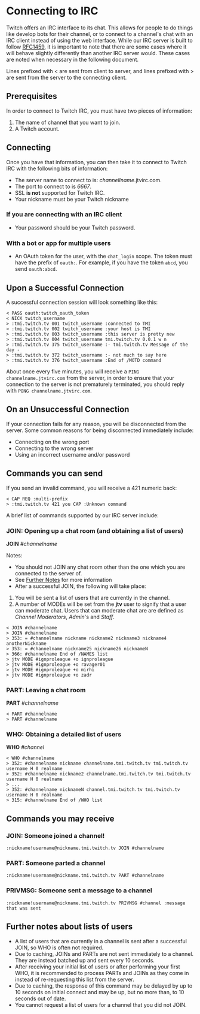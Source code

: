 # Connecting to IRC

Twitch offers an IRC interface to its chat. This allows for people to do things like develop bots for their channel, or to connect to a channel's chat with an IRC client instead of using the web interface. While our IRC server is built to follow [RFC1459](http://tools.ietf.org/html/rfc1459.html), it is important to note that there are some cases where it will behave slightly differently than another IRC server would. These cases are noted when necessary in the following document.

Lines prefixed with < are sent from client to server, and lines prefixed with > are sent from the server to the connecting client.

## Prerequisites
In order to connect to Twitch IRC, you must have two pieces of information:

1. The name of channel that you want to join.
2. A Twitch account.

## Connecting
Once you have that information, you can then take it to connect to Twitch IRC with the following bits of information:

- The server name to connect to is: *channellname*.jtvirc.com.
- The port to connect to is *6667*.
- SSL **is not** supported for Twitch IRC.
- Your nickname must be your Twitch nickname

### If you are connecting with an IRC client
- Your password should be your Twitch password.

### With a bot or app for multiple users
- An OAuth token for the user, with the `chat_login` scope. The token must have the prefix of `oauth:`. For example, if you have the token `abcd`, you send `oauth:abcd`.

## Upon a Successful Connection
A successful connection session will look something like this:
```
< PASS oauth:twitch_oauth_token
< NICK twitch_username
> :tmi.twitch.tv 001 twitch_username :connected to TMI
> :tmi.twitch.tv 002 twitch_username :your host is TMI
> :tmi.twitch.tv 003 twitch_username :this server is pretty new
> :tmi.twitch.tv 004 twitch_username tmi.twitch.tv 0.0.1 w n
> :tmi.twitch.tv 375 twitch_username :- tmi.twitch.tv Message of the day - 
> :tmi.twitch.tv 372 twitch_username :- not much to say here
> :tmi.twitch.tv 376 twitch_username :End of /MOTD command
```

About once every five minutes, you will receive a `PING channelname.jtvirc.com` from the server, in order to ensure that your connection to the server is not prematurely terminated, you should reply with `PONG channelname.jtvirc.com`.

## On an Unsuccessful Connection
If your connection fails for any reason, you will be disconnected from the server. Some common reasons for being disconnected immediately include:

- Connecting on the wrong port
- Connecting to the wrong server
- Using an incorrect username and/or password

## Commands you can send
If you send an invalid command, you will receive a 421 numeric back:
```
< CAP REQ :multi-prefix
> :tmi.twitch.tv 421 you CAP :Unknown command
```

A brief list of commands supported by our IRC server include:
### JOIN: Opening up a chat room (and obtaining a list of users)
**JOIN** *#channelname*

Notes:

- You should not JOIN any chat room other than the one which you are connected to the server of.
- See [Further Notes](https://github.com/justintv/Twitch-API/blob/master/resources/chat.md#further-notes-about-lists-of-users) for more information
- After a successful JOIN, the following will take place:

1. You will be sent a list of users that are currently in the channel.
2. A number of MODEs will be set from the **jtv** user to signify that a user can moderate chat. Users that can moderate chat are are defined as *Channel Moderators*, *Admin*'s and *Staff*.

```
< JOIN #channelname
> JOIN #channelname
> 353: = #channelname nickname nickname2 nickname3 nickname4 anotherNickname
> 353: = #channelname nickname25 nickname26 nicknameN
> 366: #channelname End of /NAMES list
> jtv MODE #ignproleague +o ignproleague
> jtv MODE #ignproleague +o ravager01
> jtv MODE #ignproleague +o mirhi
> jtv MODE #ignproleague +o zadr
```
### PART: Leaving a chat room
**PART** *#channelname*
```
< PART #channelname
> PART #channelname
````
### WHO: Obtaining a detailed list of users
**WHO** *#channel*
```
< WHO #channelname
> 352: #channelname nickname channelname.tmi.twitch.tv tmi.twitch.tv username H 0 realname
> 352: #channelname nickname2 channelname.tmi.twitch.tv tmi.twitch.tv username H 0 realname
> ...
> 352: #channelname nicknameN channel.tmi.twitch.tv tmi.twitch.tv username H 0 realname
> 315: #channelname End of /WHO list
```

## Commands you may receive
### JOIN: Someone joined a channel!
```:nickname!username@nickname.tmi.twitch.tv JOIN #channelname```

### PART: Someone parted a channel
```:nickname!username@nickname.tmi.twitch.tv PART #channelname```

### PRIVMSG: Someone sent a message to a channel
```:nickname!username@nickname.tmi.twitch.tv PRIVMSG #channel :message that was sent```

## Further notes about lists of users

- A list of users that are currently in a channel is sent after a successful JOIN, so WHO is often not required.
- Due to caching, JOINs and PARTs are not sent immediately to a channel. They are instead batched up and sent every 10 seconds.
- After receiving your initial list of users or after performing your first WHO, it is recommended to process PARTs and JOINs as they come in instead of re-requesting this list from the server.
- Due to caching, the response of this command may be delayed by up to 10 seconds on initial connect and may be up, but no more than, to 10 seconds out of date.
- You cannot request a list of users for a channel that you did not JOIN.
